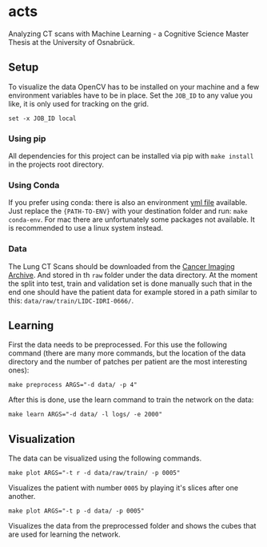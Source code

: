 # acts
Analyzing CT scans with Machine Learning - a Cognitive Science Master Thesis at the University of Osnabrück.

## Setup
To visualize the data OpenCV has to be installed on your machine and a few environment variables have to be in place. Set the `JOB_ID` to any value you like, it is only used for tracking on the grid.
```
set -x JOB_ID local
```

### Using pip
All dependencies for this project can be installed via pip with `make install` in the projects root directory.

### Using Conda
If you prefer using conda: there is also an environment [yml file](https://github.com/AndreaSuckro/acts/tree/master/src/acts-env.yml) available. Just replace the `{PATH-TO-ENV}` with your destination folder and run: `make conda-env`. For mac there are unfortunately some packages not available. It is recommended to use a linux system instead.

### Data
The Lung CT Scans should be downloaded from the [Cancer Imaging Archive](https://wiki.cancerimagingarchive.net/display/Public/LIDC-IDRI). And stored in th `raw` folder under the data directory. At the moment the split into test, train and validation set is done manually such that in the end one should have the patient data for example stored in a path similar to this: `data/raw/train/LIDC-IDRI-0666/`.

## Learning
First the data needs to be preprocessed. For this use the following command (there are many more commands, but the location of the data directory and the number of patches per patient are the most interesting ones):

`make preprocess ARGS="-d data/ -p 4"`

After this is done, use the learn command to train the network on the data:

`make learn ARGS="-d data/ -l logs/ -e 2000"`

## Visualization
The data can be visualized using the following commands.

`make plot ARGS="-t r -d data/raw/train/ -p 0005"`

Visualizes the patient with number `0005` by playing it's slices after one another.

`make plot ARGS="-t p -d data/ -p 0005"`

Visualizes the data from the preprocessed folder and shows the cubes that are used for learning the network.
